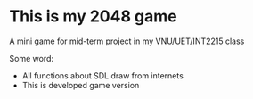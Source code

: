 # This is my 2048 game

A mini game for mid-term project in my VNU/UET/INT2215 class

Some word:
- All functions about SDL draw from internets
- This is developed game version
